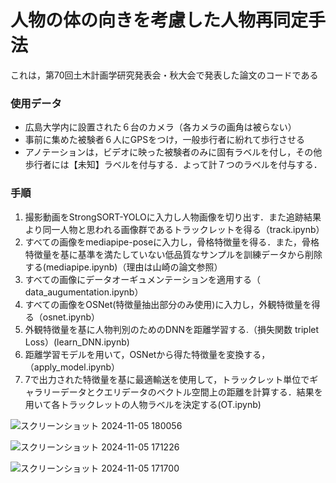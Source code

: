 # 人物の体の向きを考慮した人物再同定手法
これは，第70回土木計画学研究発表会・秋大会で発表した論文のコードである

### 使用データ
- 広島大学内に設置された６台のカメラ（各カメラの画角は被らない）
- 事前に集めた被験者６人にGPSをつけ，一般歩行者に紛れて歩行させる
- アノテーションは，ビデオに映った被験者のみに固有ラベルを付し，その他歩行者には【未知】ラベルを付与する．よって計７つのラベルを付与する．

### 手順
1. 撮影動画をStrongSORT-YOLOに入力し人物画像を切り出す．また追跡結果より同一人物と思われる画像群であるトラックレットを得る（track.ipynb）
2. すべての画像をmediapipe-poseに入力し，骨格特徴量を得る．また，骨格特徴量を基に基準を満たしていない低品質なサンプルを訓練データから削除する(mediapipe.ipynb)（理由は山崎の論文参照）
3. すべての画像にデータオーギュメンテーションを適用する（  data_augumentation.ipynb）
4. すべての画像をOSNet(特徴量抽出部分のみ使用)に入力し，外観特徴量を得る（osnet.ipynb）
6. 外観特徴量を基に人物判別のためのDNNを距離学習する.（損失関数 triplet Loss）(learn_DNN.ipynb)
7. 距離学習モデルを用いて，OSNetから得た特徴量を変換する，（apply_model.ipynb）
8. 7で出力された特徴量を基に最適輸送を使用して，トラックレット単位でギャラリーデータとクエリデータのベクトル空間上の距離を計算する．結果を用いて各トラックレットの人物ラベルを決定する(OT.ipynb)


![スクリーンショット 2024-11-05 180056](https://github.com/user-attachments/assets/0456ea19-9ab2-44b6-9e99-c3be6ac53283)

![スクリーンショット 2024-11-05 171226](https://github.com/user-attachments/assets/454ab62e-d377-4b28-9675-358d89c1ad67)

![スクリーンショット 2024-11-05 171700](https://github.com/user-attachments/assets/d821ad8a-8354-46a5-8196-f8cfa7d0b636)
